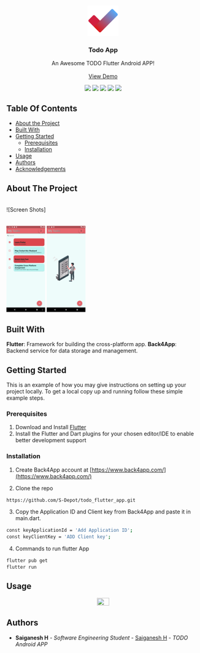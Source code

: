 <br/>
<p align="center">
  <a href="https://github.com/S-Depot/todo_flutter_app">
    <img src="https://github.com/S-Depot/todo_flutter_app/blob/main/images/icon.png" alt="Logo" width="80" height="80">
  </a>

  <h3 align="center">Todo App</h3>

  <p align="center">
    An Awesome TODO Flutter Android APP! 
    <br/>
    <br/>
    <a href="https://github.com/S-Depot/todo_flutter_app">View Demo</a>
  </p>
</p>
<div align="center">
  <img src="https://img.shields.io/github/downloads/S-Depot/todo_flutter_app/total">
  <img src="https://img.shields.io/github/contributors/S-Depot/todo_flutter_app?color=dark-green">
  <img src="https://img.shields.io/github/forks/S-Depot/todo_flutter_app?style=social">
  <img src="https://img.shields.io/github/stars/S-Depot/todo_flutter_app?style=social">
  <img src="https://img.shields.io/github/issues/S-Depot/todo_flutter_app">
</div>



## Table Of Contents

* [About the Project](#about-the-project)
* [Built With](#built-with)
* [Getting Started](#getting-started)
  * [Prerequisites](#prerequisites)
  * [Installation](#installation)
* [Usage](#usage)
* [Authors](#authors)
* [Acknowledgements](#acknowledgements)

## About The Project


<br>![Screen Shots]<br>
<br></br>
<img src=https://github.com/S-Depot/todo_flutter_app/blob/main/images/git/AppWithTasks.png width="20%" height="20%">
<img src=https://github.com/S-Depot/todo_flutter_app/blob/main/images/git/AppWithoutTask.png width="20%" height="20%">

  
## Built With

<b>Flutter</b>: Framework for building the cross-platform app.
<b>Back4App</b>: Backend service for data storage and management.

## Getting Started

This is an example of how you may give instructions on setting up your project locally.
To get a local copy up and running follow these simple example steps.

### Prerequisites

1. Download and Install [Flutter](https://docs.flutter.dev/get-started/install) 
2. Install the Flutter and Dart plugins for your chosen editor/IDE to enable better development support 


### Installation

1. Create Back4App account at [https://www.back4app.com/](https://www.back4app.com/)

2. Clone the repo

```sh
https://github.com/S-Depot/todo_flutter_app.git
```

3. Copy the Application ID and Client key from Back4App and paste it in main.dart.
```sh
const keyApplicationId = 'Add Application ID';
const keyClientKey = 'ADD Client key';
```
4. Commands to run flutter App

```sh
flutter pub get
flutter run
```

## Usage

<div align="center">
    <img src="https://github.com/S-Depot/todo_flutter_app/blob/custom/images/git/AllTasks.gif" width="25%" height="25%">
</div>

## Authors

* **Saiganesh H** - *Software Engineering Student* - [Saiganesh H](https://github.com/S-Depot/) - *TODO Android APP*

